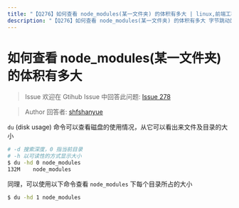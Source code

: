 ```yaml
---
title: "【Q276】如何查看 node_modules(某一文件夹) 的体积有多大 | linux,前端工程化高频面试题"
description: "【Q276】如何查看 node_modules(某一文件夹) 的体积有多大 字节跳动面试题、阿里腾讯面试题、美团小米面试题。"
---
```


# 如何查看 node_modules(某一文件夹) 的体积有多大

> Issue
> 欢迎在 Gtihub Issue 中回答此问题: [Issue 278](https://github.com/shfshanyue/Daily-Question/issues/278)

> Author
> 回答者: [shfshanyue](https://github.com/shfshanyue)

`du` (disk usage) 命令可以查看磁盘的使用情况，从它可以看出来文件及目录的大小

```bash
# -d 搜索深度，0 指当前目录
# -h 以可读性的方式显示大小
$ du -hd 0 node_modules
132M    node_modules
```

同理，可以使用以下命令查看 `node_modules` 下每个目录所占的大小

```bash
$ du -hd 1 node_modules
```

